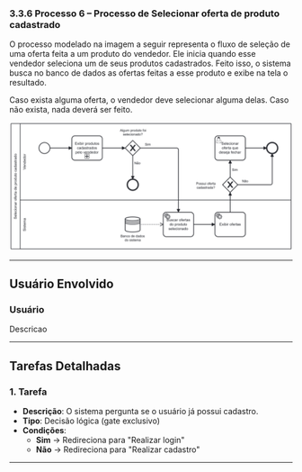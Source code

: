 ### 3.3.6 Processo 6 – Processo de Selecionar oferta de produto cadastrado

O processo modelado na imagem a seguir representa o fluxo de seleção de uma oferta feita a um produto do vendedor. Ele inicia quando esse vendedor seleciona um de seus produtos cadastrados. Feito isso, o sistema busca no banco de dados as ofertas feitas a esse produto e exibe na tela o resultado.

Caso exista alguma oferta, o vendedor deve selecionar alguma delas. Caso não exista, nada deverá ser feito.

![Processo de Selecionar oferta de produto cadastrado](../images/processo06-selecionar-oferta-de-produto-cadastrado.png "Modelo BPMN do Processo 6.")

---

## **Usuário Envolvido**

### **Usuário**
Descricao

---

## **Tarefas Detalhadas**

### **1. Tarefa**
- **Descrição**: O sistema pergunta se o usuário já possui cadastro.
- **Tipo**: Decisão lógica (gate exclusivo)
- **Condições**:  
  - **Sim** → Redireciona para "Realizar login"  
  - **Não** → Redireciona para "Realizar cadastro"  

---
